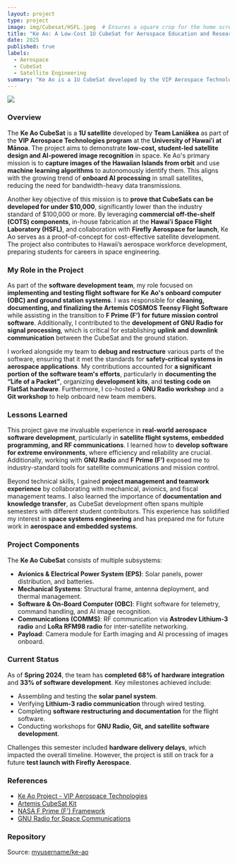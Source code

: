 ```yaml
---
layout: project
type: project
image: img/Cubesat/HSFL.jpeg  # Ensures a square crop for the home screen
title: "Ke Ao: A Low-Cost 1U CubeSat for Aerospace Education and Research"
date: 2025
published: true
labels:
  - Aerospace
  - CubeSat
  - Satellite Engineering
summary: "Ke Ao is a 1U CubeSat developed by the VIP Aerospace Technologies class at the University of Hawaiʻi to demonstrate AI-powered Earth imaging and low-cost spaceflight hardware."
---
```



<img class="img-full" src="../img/Cubesat/HSFL.jpeg">

### Overview  
The **Ke Ao CubeSat** is a **1U satellite** developed by **Team Laniākea** as part of the **VIP Aerospace Technologies program** at the **University of Hawaiʻi at Mānoa**. The project aims to demonstrate **low-cost, student-led satellite design and AI-powered image recognition** in space. Ke Ao's primary mission is to **capture images of the Hawaiian Islands from orbit** and use **machine learning algorithms** to autonomously identify them. This aligns with the growing trend of **onboard AI processing** in small satellites, reducing the need for bandwidth-heavy data transmissions.

Another key objective of this mission is to **prove that CubeSats can be developed for under $10,000**, significantly lower than the industry standard of $100,000 or more. By leveraging **commercial off-the-shelf (COTS) components**, in-house fabrication at the **Hawaiʻi Space Flight Laboratory (HSFL)**, and collaboration with **Firefly Aerospace for launch**, Ke Ao serves as a proof-of-concept for cost-effective satellite development. The project also contributes to Hawaii’s aerospace workforce development, preparing students for careers in space engineering.

### My Role in the Project  
As part of the **software development team**, my role focused on **implementing and testing flight software for Ke Ao's onboard computer (OBC) and ground station systems**. I was responsible for **cleaning, documenting, and finalizing the Artemis COSMOS Teensy Flight Software** while assisting in the transition to **F Prime (F’) for future mission control software**. Additionally, I contributed to the **development of GNU Radio for signal processing**, which is critical for establishing **uplink and downlink communication** between the CubeSat and the ground station.

I worked alongside my team to **debug and restructure** various parts of the software, ensuring that it met the standards for **safety-critical systems in aerospace applications**. My contributions accounted for **a significant portion of the software team's efforts**, particularly in **documenting the “Life of a Packet”**, organizing **development kits**, and **testing code on FlatSat hardware**. Furthermore, I co-hosted a **GNU Radio workshop** and a **Git workshop** to help onboard new team members.

### Lessons Learned  
This project gave me invaluable experience in **real-world aerospace software development**, particularly in **satellite flight systems, embedded programming, and RF communications**. I learned how to **develop software for extreme environments**, where efficiency and reliability are crucial. Additionally, working with **GNU Radio** and **F Prime (F’)** exposed me to industry-standard tools for satellite communications and mission control.

Beyond technical skills, I gained **project management and teamwork experience** by collaborating with mechanical, avionics, and fiscal management teams. I also learned the importance of **documentation and knowledge transfer**, as CubeSat development often spans multiple semesters with different student contributors. This experience has solidified my interest in **space systems engineering** and has prepared me for future work in **aerospace and embedded systems**.

### Project Components  
The **Ke Ao CubeSat** consists of multiple subsystems:  

- **Avionics & Electrical Power System (EPS)**: Solar panels, power distribution, and batteries.  
- **Mechanical Systems**: Structural frame, antenna deployment, and thermal management.  
- **Software & On-Board Computer (OBC)**: Flight software for telemetry, command handling, and AI image recognition.  
- **Communications (COMMS)**: RF communication via **Astrodev Lithium-3 radio** and **LoRa RFM98 radio** for inter-satellite networking.  
- **Payload**: Camera module for Earth imaging and AI processing of images onboard.

### Current Status  
As of **Spring 2024**, the team has **completed 68% of hardware integration** and **33% of software development**. Key milestones achieved include:
- Assembling and testing the **solar panel system**.
- Verifying **Lithium-3 radio communication** through wired testing.
- Completing **software restructuring and documentation** for the flight software.
- Conducting workshops for **GNU Radio, Git, and satellite software development**.

Challenges this semester included **hardware delivery delays**, which impacted the overall timeline. However, the project is still on track for a future **test launch with Firefly Aerospace**.

### References  
- [Ke Ao Project - VIP Aerospace Technologies](https://www.hsfl.hawaii.edu)  
- [Artemis CubeSat Kit](https://www.hsfl.hawaii.edu/artemis-cubesat-kit-2/)  
- [NASA F Prime (F') Framework](https://nasa.github.io/fprime/)  
- [GNU Radio for Space Communications](https://www.gnuradio.org/)  

### Repository  
Source: <a href="https://github.com/myusername/ke-ao"><i class="large github icon "></i>myusername/ke-ao</a>  
